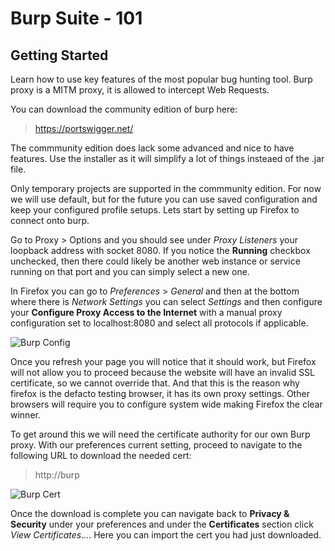 # Burp Suite - 101

## Getting Started

Learn how to use key features of the most popular bug hunting tool. Burp proxy is a MITM proxy, it is allowed to intercept Web Requests.

You can download the community edition of burp here:

> https://portswigger.net/

The commmunity edition does lack some advanced and nice to have features. Use the installer as it will simplify a lot of things insteaed of the .jar file.

Only temporary projects are supported in the commmunity edition. For now we will use default, but for the future you can use saved configuration and keep your configured profile setups. Lets start by setting up Firefox to connect onto burp.

Go to Proxy > Options and you should see under _Proxy Listeners_ your loopback address with socket 8080. If you notice the __Running__ checkbox unchecked, then there could likely be another web instance or service running on that port and you can simply select a new one.

In Firefox you can go to _Preferences_ > _General_ and then at the bottom where there is _Network Settings_ you can select _Settings_ and then configure your __Configure Proxy Access to the Internet__ with a manual proxy configuration set to localhost:8080 and select all protocols if applicable.

![Burp Config](../../img/burp101(0).png)

Once you refresh your page you will notice that it should work, but Firefox will not allow you to proceed because the website will have an invalid SSL certificate, so we cannot override that. And that this is the reason why firefox is the defacto testing browser, it has its own proxy settings. Other browsers will require you to configure system wide making Firefox the clear winner.

To get around this we will need the certificate authority for our own Burp proxy. With our preferences current setting, proceed to navigate to the following URL to download the needed cert:

> http://burp

![Burp Cert](../../img/burp-cert.png)

Once the download is complete you can navigate back to __Privacy & Security__ under your preferences and under the __Certificates__ section click _View Certificates..._. Here you can import the cert you had just downloaded.


